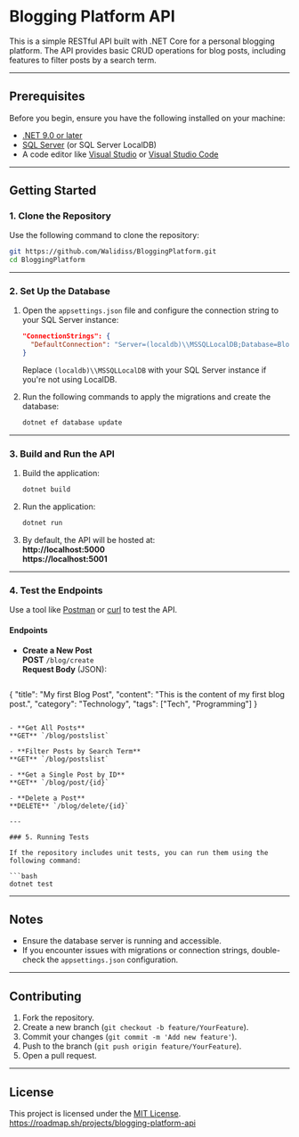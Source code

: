 
# Blogging Platform API

This is a simple RESTful API built with .NET Core for a personal blogging platform. The API provides basic CRUD operations for blog posts, including features to filter posts by a search term.

---

## Prerequisites

Before you begin, ensure you have the following installed on your machine:

- [.NET 9.0 or later](https://dotnet.microsoft.com/download)
- [SQL Server](https://www.microsoft.com/en-us/sql-server) (or SQL Server LocalDB)
- A code editor like [Visual Studio](https://visualstudio.microsoft.com/) or [Visual Studio Code](https://code.visualstudio.com/)

---

## Getting Started

### 1. Clone the Repository

Use the following command to clone the repository:

```bash
git https://github.com/Walidiss/BloggingPlatform.git
cd BloggingPlatform
```

---

### 2. Set Up the Database

1. Open the `appsettings.json` file and configure the connection string to your SQL Server instance:

   ```json
   "ConnectionStrings": {
     "DefaultConnection": "Server=(localdb)\\MSSQLLocalDB;Database=BloggingPlatformDb;Trusted_Connection=True;"
   }
   ```

   Replace `(localdb)\\MSSQLLocalDB` with your SQL Server instance if you're not using LocalDB.

2. Run the following commands to apply the migrations and create the database:

   ```bash
   dotnet ef database update
   ```

---

### 3. Build and Run the API

1. Build the application:

   ```bash
   dotnet build
   ```

2. Run the application:

   ```bash
   dotnet run
   ```

3. By default, the API will be hosted at:  
   **http://localhost:5000**  
   **https://localhost:5001**

---

### 4. Test the Endpoints

Use a tool like [Postman](https://www.postman.com/) or [curl](https://curl.se/) to test the API.

#### Endpoints
- **Create a New Post**  
  **POST** `/blog/create`  
  **Request Body** (JSON):
  ```json
{
  "title": "My first Blog Post",
  "content": "This is the content of my first blog post.",
  "category": "Technology",
  "tags": ["Tech", "Programming"]
}
  ```

- **Get All Posts**  
  **GET** `/blog/postslist`

- **Filter Posts by Search Term**  
  **GET** `/blog/postslist`

- **Get a Single Post by ID**  
  **GET** `/blog/post/{id}`

- **Delete a Post**  
  **DELETE** `/blog/delete/{id}`

---

### 5. Running Tests

If the repository includes unit tests, you can run them using the following command:

```bash
dotnet test
```

---

## Notes

- Ensure the database server is running and accessible.
- If you encounter issues with migrations or connection strings, double-check the `appsettings.json` configuration.

---

## Contributing

1. Fork the repository.
2. Create a new branch (`git checkout -b feature/YourFeature`).
3. Commit your changes (`git commit -m 'Add new feature'`).
4. Push to the branch (`git push origin feature/YourFeature`).
5. Open a pull request.

---

## License

This project is licensed under the [MIT License](LICENSE).
https://roadmap.sh/projects/blogging-platform-api
